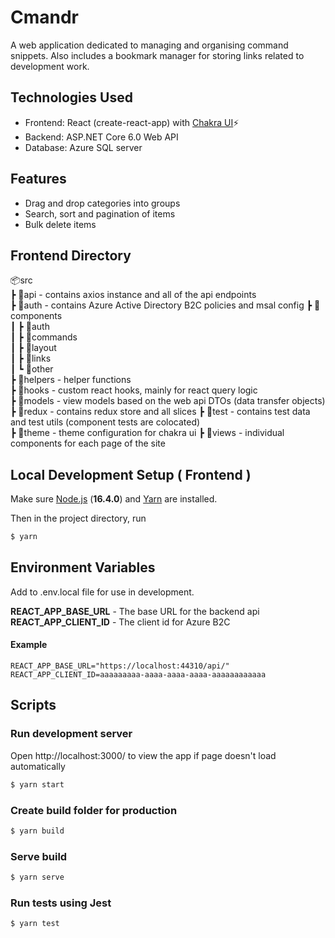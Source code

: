 # Cmandr

A web application dedicated to managing and organising command snippets.
Also includes a bookmark manager for storing links related to development work.

## Technologies Used

- Frontend: React (create-react-app) with [Chakra UI](https://chakra-ui.com/)⚡️
- Backend: ASP.NET Core 6.0 Web API
- Database: Azure SQL server

## Features

- Drag and drop categories into groups
- Search, sort and pagination of items
- Bulk delete items

## Frontend Directory

📦src  
 ┣ 📂api - contains axios instance and all of the api endpoints  
 ┣ 📂auth - contains Azure Active Directory B2C policies and msal config 
 ┣ 📂components  
 ┃ ┣ 📁auth  
 ┃ ┣ 📁commands  
 ┃ ┣ 📁layout  
 ┃ ┣ 📁links  
 ┃ ┗ 📁other  
 ┣ 📂helpers - helper functions  
 ┣ 📂hooks - custom react hooks, mainly for react query logic  
 ┣ 📂models - view models based on the web api DTOs (data transfer objects)  
 ┣ 📂redux - contains redux store and all slices
 ┣ 📂test - contains test data and test utils (component tests are colocated)  
 ┣ 📂theme - theme configuration for chakra ui
 ┣ 📂views - individual components for each page of the site

## Local Development Setup ( Frontend )

Make sure [Node.js](https://nodejs.org/en/) (**16.4.0**) and [Yarn](https://yarnpkg.com/) are installed.

Then in the project directory, run

```sh
$ yarn
```

## Environment Variables

Add to .env.local file for use in development.

**REACT_APP_BASE_URL** - The base URL for the backend api
**REACT_APP_CLIENT_ID** - The client id for Azure B2C

#### Example
```
REACT_APP_BASE_URL="https://localhost:44310/api/"
REACT_APP_CLIENT_ID=aaaaaaaaa-aaaa-aaaa-aaaa-aaaaaaaaaaaa
```

## Scripts

### Run development server

Open http://localhost:3000/ to view the app if page doesn't load automatically

```sh
$ yarn start
```

### Create build folder for production

```sh
$ yarn build
```

### Serve build

```sh
$ yarn serve
```

### Run tests using Jest

```sh
$ yarn test
```
